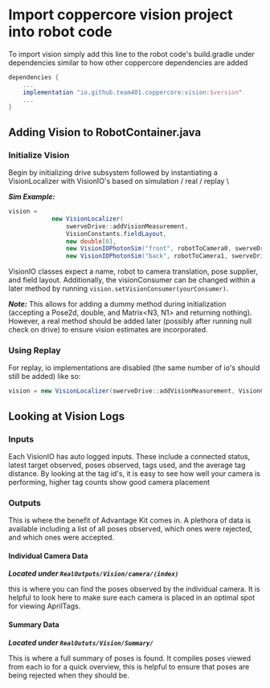 
# Import coppercore vision project into robot code

To import vision simply add this line to the robot code's build.gradle under dependencies similar to how other coppercore dependencies are added

```groovy
dependencies {
    ...
    implementation "io.github.team401.coppercore:vision:$version"
    ...
}
```

## Adding Vision to RobotContainer.java

### Initialize Vision

Begin by initializing drive subsystem followed by instantiating a VisionLocalizer with VisionIO's based on simulation / real / replay \

***Sim Example:***

```java
vision =
            new VisionLocalizer(
                swerveDrive::addVisionMeasurement,
                VisionConstants.fieldLayout,
                new double[0],
                new VisionIOPhotonSim("front", robotToCamera0, swerveDrive::getPose, VisionConstants.fieldLayout),
                new VisionIOPhotonSim("back", robotToCamera1, swerveDrive::getPose, VisionConstants.fieldLayout));
```

VisionIO classes expect a name, robot to camera translation, pose supplier, and field layout.
Additionally, the visionConsumer can be changed within a later method by running `vision.setVisionConsumer(yourConsumer)`.

***Note:*** This allows for adding a dummy method during initialization (accepting a Pose2d, double, and Matrix<N3, N1> and returning nothing). However, a real method should be added later (possibly after running null check on drive) to ensure vision estimates are incorporated.

### Using Replay

For replay, io implementations are disabled (the same number of io's should still be added) like so:

```java
vision = new VisionLocalizer(swerveDrive::addVisionMeasurement, VisionConstants.fieldLayout, new double[0], new VisionIO() {}, new VisionIO() {});
```

## Looking at Vision Logs

### Inputs

Each VisionIO has auto logged inputs. These include a connected status, latest target observed, poses observed, tags used, and the average tag distance.
By looking at the tag id's, it is easy to see how well your camera is performing, higher tag counts show good camera placement

### Outputs

This is where the benefit of Advantage Kit comes in. A plethora of data is available including a list of all poses observed, which ones were rejected, and which ones were accepted.

#### Individual Camera Data

***Located under `RealOutputs/Vision/camera/(index)`***

this is where you can find the poses observed by the individual camera. It is helpful to look here to make sure each camera is placed in an optimal spot for viewing AprilTags.

#### Summary Data

***Located under `RealOututs/Vision/Summary/`***

This is where a full summary of poses is found. It compiles poses viewed from each io for a quick overview, this is helpful to ensure that poses are being rejected when they should be.
